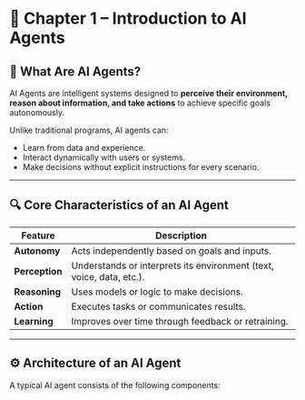 # 📘 Chapter 1 – Introduction to AI Agents

## 🧠 What Are AI Agents?

AI Agents are intelligent systems designed to **perceive their environment, reason about information, and take actions** to achieve specific goals autonomously.

Unlike traditional programs, AI agents can:
- Learn from data and experience.
- Interact dynamically with users or systems.
- Make decisions without explicit instructions for every scenario.

---

## 🔍 Core Characteristics of an AI Agent

| Feature | Description |
|----------|--------------|
| **Autonomy** | Acts independently based on goals and inputs. |
| **Perception** | Understands or interprets its environment (text, voice, data, etc.). |
| **Reasoning** | Uses models or logic to make decisions. |
| **Action** | Executes tasks or communicates results. |
| **Learning** | Improves over time through feedback or retraining. |

---

## ⚙️ Architecture of an AI Agent

A typical AI agent consists of the following components:

